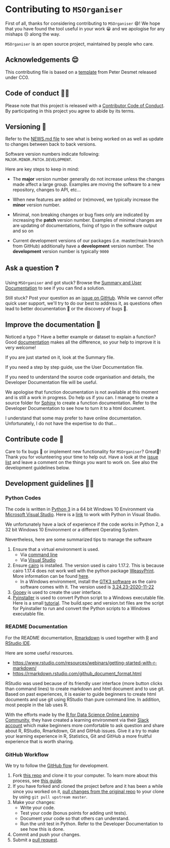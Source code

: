 # Contributing to `MSOrganiser`

First of all, thanks for considering contributing to `MSOrganiser` 😄! We hope that you have found the tool useful in your work 😀 and we apologise for any mishaps 😣 along the way.

`MSOrganiser` is an open source project, maintained by people who care.

## Acknowledgements 😌

This contributing file is based on a [template](https://gist.github.com/peterdesmet/e90a1b0dc17af6c12daf6e8b2f044e7c) from Peter Desmet released under CC0.

## Code of conduct 👩‍🏫

Please note that this project is released with a [Contributor Code of Conduct](https://www.contributor-covenant.org/version/2/0/code_of_conduct/). By participating in this project you agree to abide by its terms.

## Versioning 🔢

Refer to the [NEWS.md file](https://github.com/SLINGhub/MSOrganiser/blob/master/NEWS.md) to see what is being worked on as well as update to changes between back to back versions.

Software version numbers indicate following: `MAJOR.MINOR.PATCH.DEVELOPMENT`. 

Here are key steps to keep in mind:

-   The **major** version number generally do not increase unless the changes made affect a large group. Examples are moving the software to a new repository, changes to API, etc...

-   When new features are added or (re)moved, we typically increase the **minor** version number.

-   Minimal, non breaking changes or bug fixes only are indicated by increasing the **patch** version number. Examples of minimal changes are are updating of documentations, fixing of typo in the software output and so on

-   Current development versions of our packages (i.e. master/main branch from GitHub) additionally have a **development** version number. The **development** version number is typically `9000`

## Ask a question ❓️

Using `MSOrganiser` and got stuck? 
Browse the [Summary and User Documentation](https://github.com/SLINGhub/MSOrganiser/tree/master/docs) to see if you can find a solution. 

Still stuck? Post your question as an [issue on GitHub](https://github.com/SLINGhub/MSOrganiser/issues). While we cannot offer quick user support, we'll try to do our best to address it, as questions often lead to better documentation 📜 or the discovery of bugs 🐛.

## Improve the documentation 📜

Noticed a typo ? 
Have a better example or dataset to explain a function? Good [documentation](https://github.com/SLINGhub/MSOrganiser/tree/master/docs) makes all the difference, so your help to improve it is very welcome!

If you are just started on it, look at the Summary file. 

If you need a step by step guide, use the User Documentation file.

If you need to understand the source code organisation and details, the Developer Documentation file will be useful.

We apologise that function documentation is not available at this moment and is still a work in progress. Do help us if you can. I manage to create a source folder for [Sphinx](https://www.sphinx-doc.org/en/master/) to create a function documentation. Refer to the Developer Documentation to see how to turn it to a html document.

I understand that some may prefer to have online documentation. Unfortunately, I do not have the expertise to do that...

## Contribute code 📝

Care to fix bugs 🐛 or implement new functionality for `MSOrganiser`? Great👏! Thank you for volunteering your time to help out. Have a look at the [issue list](https://github.com/SLINGhub/MSOrganiser/issues) and leave a comment on the things you want to work on. See also the development guidelines below.

## Development guidelines 👨‍💻

### Python Codes

The code is written in [Python 3](https://www.python.org/downloads/) in a 64 bit Windows 10 Environment via [Microsoft Visual Studio](https://visualstudio.microsoft.com/). Here is a [link](https://docs.microsoft.com/en-sg/visualstudio/python/getting-started) to work with Python in Visual Studio.

We unfortunately have a lack of experience if the code works in Python 2, a 32 bit Windows 10 Environment or a different Operating System.

Nevertheless, here are some summarized tips to manage the software

1. Ensure that a virtual environment is used.
    * Via [command line](https://docs.python.org/3/tutorial/venv.html)
    * Via [Visual Studio](https://docs.microsoft.com/en-us/visualstudio/python/python-environments)
2. Ensure [cairo](https://www.cairographics.org/) is installed. The version used is cairo 1.17.2. This is because cairo 1.17.4 does not work well with the python package [WeasyPrint](https://github.com/Kozea/WeasyPrint). More information can be found [here](https://github.com/Kozea/WeasyPrint/issues/1292). 
    * In a Windows environment, install the [GTK3 software](https://github.com/tschoonj/GTK-for-Windows-Runtime-Environment-Installer) as the cairo software comes with it. The version used is [3.24.23-2020-11-22](https://github.com/tschoonj/GTK-for-Windows-Runtime-Environment-Installer/releases/tag/2020-11-22)
3. [Gooey](https://github.com/chriskiehl/Gooey) is used to create the user interface.
4. [Pyinstaller](https://github.com/pyinstaller/pyinstaller) is used to convert Python script to a Windows executable file. Here is a small [tutorial](https://chriskiehl.com/article/packaging-gooey-with-pyinstaller). The build.spec and version.txt files are the script for Pyinstaller to run and convert the Python scripts to a Windows executable file.  

### README Documentation

For the README documentation, [Rmarkdown](https://rmarkdown.rstudio.com/) is used together with [R](https://www.r-project.org/) and [RStudio IDE](https://www.rstudio.com/products/rstudio/download/).

Here are some useful resources.
  * https://www.rstudio.com/resources/webinars/getting-started-with-r-markdown/ 
  * https://rmarkdown.rstudio.com/github_document_format.html

RStudio was used because of its friendly user interface (more button clicks than command lines) to create markdown and html document and to use git. Based on past experiences, it is easier to guide beginners to create html documents and use git using RStudio than pure command line. In addition, most people in the lab uses R. 

With the efforts made by the [R for Data Science Online Learning Community](https://www.rfordatasci.com/), they have created a learning environment via their [Slack account](http://r4ds.io/join) which make beginners more comfortable to ask question and share about R, RStudio, Rmarkdown, Git and GitHub issues. Give it a try to make your learning experience in R, Statistics, Git and GitHub a more fruitful experience that is worth sharing.

### GitHub Workflow

We try to follow the [GitHub flow](https://guides.github.com/introduction/flow/) for development.

1. Fork [this repo](https://github.com/SLINGhub/MSTemplate_Creator) and clone it to your computer. To learn more about this process, see [this guide](https://guides.github.com/activities/forking/).
2. If you have forked and cloned the project before and it has been a while since you worked on it, [pull changes from the original repo](https://help.github.com/articles/merging-an-upstream-repository-into-your-fork/) to your clone by using `git pull upstream master`.
3. Make your changes:
    * Write your code.
    * Test your code (bonus points for adding unit tests).
    * Document your code so that others can understand.
    * Run the unit test in Python. Refer to the Developer Documentation to see how this is done. 
4. Commit and push your changes.
5. Submit a [pull request](https://guides.github.com/activities/forking/#making-a-pull-request).


